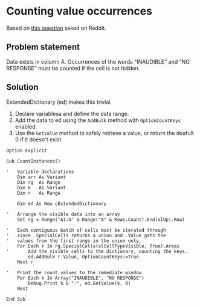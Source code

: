 # Counting value occurrences
Based on [this question](https://www.reddit.com/r/vba/comments/lp5vxz/vba_code_to_count_for_certain_instances_of_text/) asked on Reddit.

## Problem statement
Data exists in column A. Occurrences of the words "INAUDIBLE" and "NO RESPONSE" must be counted if the cell is not hidden.

## Solution
ExtendedDictionary (ed) makes this trivial.
1. Declare variablesa and define the data range.
2. Add the data to ed using the `AddBulk` method with `OptionCountKeys` enabled.
3. Use the `GetValue` method to safely retrieve a value, or return the deafult 0 if it doesn't exist.

```vba
Option Explicit

Sub CountInstances()

'   Variable declarations
    Dim arr As Variant
    Dim rg  As Range
    Dim k   As Variant
    Dim r   As Range
    
    Dim ed As New cExtendedDictionary
    
'   Arrange the visible data into an array
    Set rg = Range("A1:A" & Range("A" & Rows.Count).End(xlUp).Row)
    
'   Each contiguous batch of cells must be iterated through
'   since .SpecialCells returns a union and .Value gets the
'   values from the first range in the union only.
    For Each r In rg.SpecialCells(xlCellTypeVisible, True).Areas
'       Add the visible cells to the dictionary, counting the keys.
        ed.AddBulk r.Value, OptionCountKeys:=True
    Next r
    
'   Print the count values to the immediate window.
    For Each k In Array("INAUDIBLE", "NO RESPONSE")
        Debug.Print k & ":", ed.GetValue(k, 0)
    Next

End Sub
```